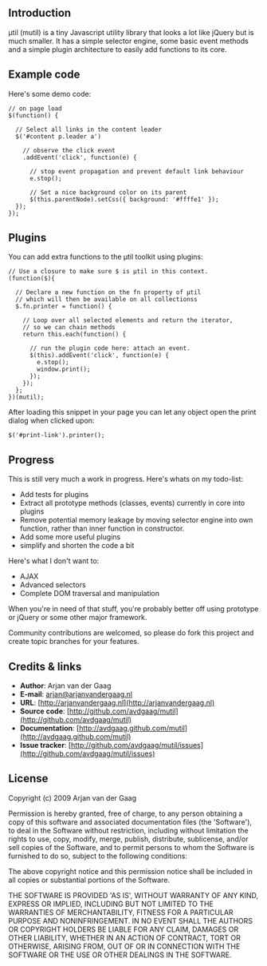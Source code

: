## Introduction

μtil (mutil) is a tiny Javascript utility library that looks a lot like
jQuery but is much smaller. It has a simple selector engine, some basic
event methods and a simple plugin architecture to easily add functions to
its core.

## Example code

Here's some demo code:

    // on page load
    $(function() {

      // Select all links in the content leader
      $('#content p.leader a')

        // observe the click event
        .addEvent('click', function(e) {

          // stop event propagation and prevent default link behaviour
          e.stop();

          // Set a nice background color on its parent
          $(this.parentNode).setCss({ background: '#ffffe1' });
      });
    });

## Plugins

You can add extra functions to the μtil toolkit using plugins:

    // Use a closure to make sure $ is μtil in this context.
    (function($){

      // Declare a new function on the fn property of μtil
      // which will then be available on all collectionss
      $.fn.printer = function() {

        // Loop over all selected elements and return the iterator,
        // so we can chain methods
        return this.each(function() {

          // run the plugin code here: attach an event.
          $(this).addEvent('click', function(e) {
            e.stop();
            window.print();
          });
        });
      };
    })(mutil);

After loading this snippet in your page you can let any object open the
print dialog when clicked upon:

    $('#print-link').printer();

## Progress

This is still very much a work in progress. Here's whats on my
todo-list:

* Add tests for plugins
* Extract all prototype methods (classes, events) currently in core
  into plugins
* Remove potential memory leakage by moving selector engine into
  own function, rather than inner function in constructor.
* Add some more useful plugins
* simplify and shorten the code a bit

Here's what I don't want to:

* AJAX
* Advanced selectors
* Complete DOM traversal and manipulation

When you're in need of that stuff, you're probably better off using
prototype or jQuery or some other major framework.

Community contributions are welcomed, so please do fork this project and
create topic branches for your features.

## Credits & links

* **Author**: Arjan van der Gaag
* **E-mail**: arjan@arjanvandergaag.nl
* **URL**: [http://arjanvandergaag.nl](http://arjanvandergaag.nl)
* **Source code**: [http://github.com/avdgaag/mutil](http://github.com/avdgaag/mutil)
* **Documentation**: [http://avdgaag.github.com/mutil](http://avdgaag.github.com/mutil)
* **Issue tracker**: [http://github.com/avdgaag/mutil/issues](http://github.com/avdgaag/mutil/issues)

## License

Copyright (c) 2009 Arjan van der Gaag

Permission is hereby granted, free of charge, to any person obtaining
a copy of this software and associated documentation files (the
'Software'), to deal in the Software without restriction, including
without limitation the rights to use, copy, modify, merge, publish,
distribute, sublicense, and/or sell copies of the Software, and to
permit persons to whom the Software is furnished to do so, subject to
the following conditions:

The above copyright notice and this permission notice shall be
included in all copies or substantial portions of the Software.

THE SOFTWARE IS PROVIDED 'AS IS', WITHOUT WARRANTY OF ANY KIND,
EXPRESS OR IMPLIED, INCLUDING BUT NOT LIMITED TO THE WARRANTIES OF
MERCHANTABILITY, FITNESS FOR A PARTICULAR PURPOSE AND NONINFRINGEMENT.
IN NO EVENT SHALL THE AUTHORS OR COPYRIGHT HOLDERS BE LIABLE FOR ANY
CLAIM, DAMAGES OR OTHER LIABILITY, WHETHER IN AN ACTION OF CONTRACT,
TORT OR OTHERWISE, ARISING FROM, OUT OF OR IN CONNECTION WITH THE
SOFTWARE OR THE USE OR OTHER DEALINGS IN THE SOFTWARE.
